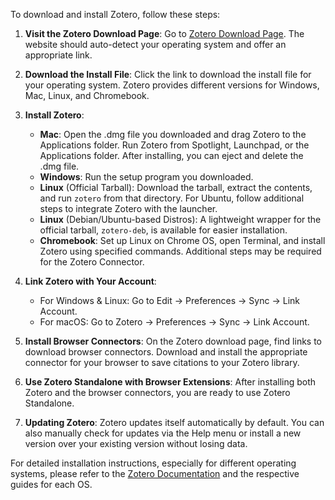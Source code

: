 To download and install Zotero, follow these steps:

1. **Visit the Zotero Download Page**: Go to [Zotero Download Page](https://www.zotero.org/download/). The website should auto-detect your operating system and offer an appropriate link.

2. **Download the Install File**: Click the link to download the install file for your operating system. Zotero provides different versions for Windows, Mac, Linux, and Chromebook.

3. **Install Zotero**:
   - **Mac**: Open the .dmg file you downloaded and drag Zotero to the Applications folder. Run Zotero from Spotlight, Launchpad, or the Applications folder. After installing, you can eject and delete the .dmg file.
   - **Windows**: Run the setup program you downloaded.
   - **Linux** (Official Tarball): Download the tarball, extract the contents, and run `zotero` from that directory. For Ubuntu, follow additional steps to integrate Zotero with the launcher.
   - **Linux** (Debian/Ubuntu-based Distros): A lightweight wrapper for the official tarball, `zotero-deb`, is available for easier installation.
   - **Chromebook**: Set up Linux on Chrome OS, open Terminal, and install Zotero using specified commands. Additional steps may be required for the Zotero Connector.

4. **Link Zotero with Your Account**: 
   - For Windows & Linux: Go to Edit → Preferences → Sync → Link Account.
   - For macOS: Go to Zotero → Preferences → Sync → Link Account.

5. **Install Browser Connectors**: On the Zotero download page, find links to download browser connectors. Download and install the appropriate connector for your browser to save citations to your Zotero library.

6. **Use Zotero Standalone with Browser Extensions**: After installing both Zotero and the browser connectors, you are ready to use Zotero Standalone.

7. **Updating Zotero**: Zotero updates itself automatically by default. You can also manually check for updates via the Help menu or install a new version over your existing version without losing data.

For detailed installation instructions, especially for different operating systems, please refer to the [Zotero Documentation](https://www.zotero.org/support/installation) and the respective guides for each OS.